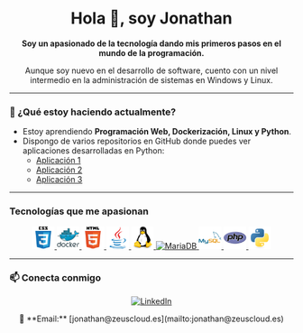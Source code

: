 <h1 align="center">Hola 👋, soy Jonathan</h1>

<p align="center">
  <strong>Soy un apasionado de la tecnología dando mis primeros pasos en el mundo de la programación.</strong>
</p>

<p align="center">
  Aunque soy nuevo en el desarrollo de software, cuento con un nivel intermedio en la administración de sistemas en Windows y Linux.
</p>

---

### 🚀 ¿Qué estoy haciendo actualmente?

- Estoy aprendiendo **Programación Web, Dockerización, Linux y Python**.
- Dispongo de varios repositorios en GitHub donde puedes ver aplicaciones desarrolladas en Python:
  - [Aplicación 1](https://github.com/tu_usuario/repositorio1)
  - [Aplicación 2](https://github.com/tu_usuario/repositorio2)
  - [Aplicación 3](https://github.com/tu_usuario/repositorio3)

---

### Tecnologías que me apasionan

<p align="center">
  <a href="https://www.w3schools.com/css/" target="_blank" rel="noreferrer">
    <img src="https://raw.githubusercontent.com/devicons/devicon/master/icons/css3/css3-original-wordmark.svg" alt="CSS3" width="40" height="40"/>
  </a>
  <a href="https://www.docker.com/" target="_blank" rel="noreferrer">
    <img src="https://raw.githubusercontent.com/devicons/devicon/master/icons/docker/docker-original-wordmark.svg" alt="Docker" width="40" height="40"/>
  </a>
  <a href="https://www.w3.org/html/" target="_blank" rel="noreferrer">
    <img src="https://raw.githubusercontent.com/devicons/devicon/master/icons/html5/html5-original-wordmark.svg" alt="HTML5" width="40" height="40"/>
  </a>
  <a href="https://www.java.com" target="_blank" rel="noreferrer">
    <img src="https://raw.githubusercontent.com/devicons/devicon/master/icons/java/java-original.svg" alt="Java" width="40" height="40"/>
  </a>
  <a href="https://www.linux.org/" target="_blank" rel="noreferrer">
    <img src="https://raw.githubusercontent.com/devicons/devicon/master/icons/linux/linux-original.svg" alt="Linux" width="40" height="40"/>
  </a>
  <a href="https://mariadb.org/" target="_blank" rel="noreferrer">
    <img src="https://www.vectorlogo.zone/logos/mariadb/mariadb-icon.svg" alt="MariaDB" width="40" height="40"/>
  </a>
  <a href="https://www.mysql.com/" target="_blank" rel="noreferrer">
    <img src="https://raw.githubusercontent.com/devicons/devicon/master/icons/mysql/mysql-original-wordmark.svg" alt="MySQL" width="40" height="40"/>
  </a>
  <a href="https://www.php.net" target="_blank" rel="noreferrer">
    <img src="https://raw.githubusercontent.com/devicons/devicon/master/icons/php/php-original.svg" alt="PHP" width="40" height="40"/>
  </a>
  <a href="https://www.python.org" target="_blank" rel="noreferrer">
    <img src="https://raw.githubusercontent.com/devicons/devicon/master/icons/python/python-original.svg" alt="Python" width="40" height="40"/>
  </a>
</p>

---

### 📫 Conecta conmigo

<p align="center">
  <a href="https://www.linkedin.com/in/jonathan-b-b4805a2a2" target="_blank" rel="noreferrer">
    <img src="https://raw.githubusercontent.com/rahuldkjain/github-profile-readme-generator/master/src/images/icons/Social/linked-in-alt.svg" alt="LinkedIn" width="40" height="40"/>
  </a>
</p>

<p align="center">
  📧 **Email:** [jonathan@zeuscloud.es](mailto:jonathan@zeuscloud.es)
</p>
